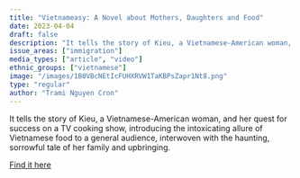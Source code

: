 ```yaml
---
title: "Vietnameasy: A Novel about Mothers, Daughters and Food"
date: 2023-04-04
draft: false
description: "It tells the story of Kieu, a Vietnamese-American woman, and her quest for success on a TV cooking show, introducing the intoxicating allure of Vietnamese food to a general audience, interwoven with the haunting, sorrowful tale of her family and upbringing."
issue_areas: ["immigration"]
media_types: ["article", "video"]
ethnic_groups: ["vietnamese"]
image: "/images/1B0VBcNEtIcFUHXRVW1TaKBPsZapr1Nt8.png"
type: "regular"
author: "Trami Nguyen Cron"
---
```


It tells the story of Kieu, a Vietnamese-American woman, and her quest for success on a TV cooking show, introducing the intoxicating allure of Vietnamese food to a general audience, interwoven with the haunting, sorrowful tale of her family and upbringing.

[Find it here](https://www.vietnameazy.com/)
